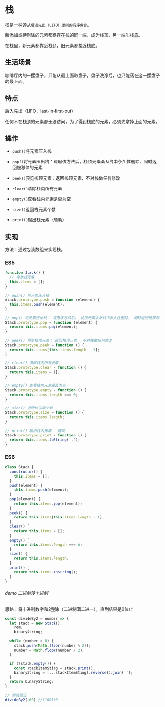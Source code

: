 # 栈

栈是一种遵从`后进先出（LIFO）原则的有序集合`。

新添加或待删除的元素都保存在栈的同一端，成为栈顶，另一端叫栈底。

在栈里，新元素都靠近栈顶，旧元素都接近栈底。

## 生活场景

咖啡厅内的一摞盘子，只能从最上面取盘子，盘子洗净后，也只能落在这一摞盘子的最上面。

## 特点

后入先出（LIFO，last-in-first-out）

任何不在栈顶的元素都无法访问，为了得到栈底的元素，必须先拿掉上面的元素。

## 操作

- `push()`将元素压入栈

- `pop()`将元素压出栈：调用该方法后，栈顶元素会从栈中永久性删除，同时返回被移除的元素

- `peek()`预览栈顶元素：返回栈顶元素，不对栈做任何修改

- `clear()`清除栈内所有元素

- `empty()`查看栈内元素是否为空

- `size()`返回栈元素个数

- `print()`输出栈元素（辅助）

## 实现

方法：通过包装数组来实现栈。

### ES5

```JavaScript
function Stack() {
  // 存放栈元素
  this.items = [];
}

// push() 将元素压入栈
Stack.prototype.push = function (element) {
  this.items.push(element);
}

// pop() 将元素压出栈： 调用该方法后， 栈顶元素会从栈中永久性删除， 同时返回被移除的元素
Stack.prototype.pop = function (element) {
  return this.items.pop(element);
}

// peek() 预览栈顶元素： 返回栈顶元素， 不对栈做任何修改
Stack.prototype.peek = function () {
  return this.items[this.items.length - 1];
}

// clear() 清除栈内所有元素
Stack.prototype.clear = function () {
  return this.items = [];
}

// empty() 查看栈内元素是否为空
Stack.prototype.empty = function () {
  return this.items.length === 0;
}

// size() 返回栈元素个数
Stack.prototype.size = function () {
  return this.items.length;
}

// print() 输出栈内元素 - 辅助
Stack.prototype.print = function () {
  return this.items.toString(',');
}
```

### ES6

```JavaScript
class Stack {
  constructor() {
    this.items = [];
  }
  push(element) {
    this.items.push(element);
  }
  pop(element) {
    return this.items.pop(element);
  }
  peek() {
    return this.items[this.items.length - 1];
  }
  clear() {
    return this.items = [];
  }
  empty() {
    return this.items.length === 0;
  }
  size() {
    return this.items.length;
  }
  print() {
    return this.items.toString();
  }
}
```

###### demo 二进制转十进制

思路：将十进制数字和2整除（二进制满二进一），直到结果是0位止

```JavaScript
const divideBy2 = number => {
  let stack = new Stack(),
    rem,
    binaryString;

  while (number > 0) {
    stack.push(Math.floor(number % 2));
    number = Math.floor(number / 2);
  }

  if (!stack.empty()) {
    const stackItemSting = stack.print();
    binaryString = [...stackItemSting].reverse().join('');
  }
  return binaryString;
}

// 测试验证
divideBy2(100) //1100100
```







